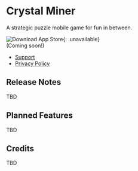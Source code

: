# Crystal Miner

A strategic puzzle mobile game for fun in between.

![Download App Store](/assets/img/app-store.svg){: .unavailable}  
(Coming soon!)

* [Support](mailto:crystalminer@kf22.studio)
* [Privacy Policy](/crystalminer/privacy-policy.md)

## Release Notes

TBD

## Planned Features

TBD

## Credits

TBD
